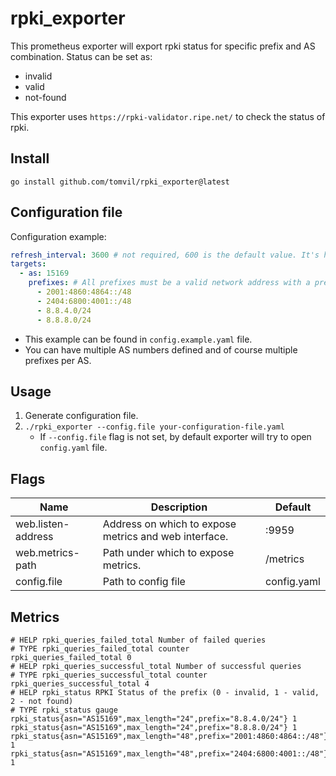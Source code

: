 # rpki_exporter
This prometheus exporter will export rpki status for specific prefix and AS combination. Status can be set as:
  - invalid
  - valid
  - not-found

This exporter uses `https://rpki-validator.ripe.net/` to check the status of rpki.

## Install
```go install github.com/tomvil/rpki_exporter@latest```

## Configuration file
Configuration example:
```yaml
refresh_interval: 3600 # not required, 600 is the default value. It's here just to show that it can be changed if needed.
targets:
  - as: 15169
    prefixes: # All prefixes must be a valid network address with a prefix at the end!
      - 2001:4860:4864::/48
      - 2404:6800:4001::/48
      - 8.8.4.0/24
      - 8.8.8.0/24
```

- This example can be found in `config.example.yaml` file.
- You can have multiple AS numbers defined and of course multiple prefixes per AS.

## Usage
1. Generate configuration file.
2. `./rpki_exporter --config.file your-configuration-file.yaml`
    - If `--config.file` flag is not set, by default exporter will try to open `config.yaml` file. 

## Flags
Name     | Description | Default
---------|-------------|---------
web.listen-address | Address on which to expose metrics and web interface. | :9959
web.metrics-path | Path under which to expose metrics. | /metrics
config.file | Path to config file | config.yaml

## Metrics
```
# HELP rpki_queries_failed_total Number of failed queries
# TYPE rpki_queries_failed_total counter
rpki_queries_failed_total 0
# HELP rpki_queries_successful_total Number of successful queries
# TYPE rpki_queries_successful_total counter
rpki_queries_successful_total 4
# HELP rpki_status RPKI Status of the prefix (0 - invalid, 1 - valid, 2 - not found)
# TYPE rpki_status gauge
rpki_status{asn="AS15169",max_length="24",prefix="8.8.4.0/24"} 1
rpki_status{asn="AS15169",max_length="24",prefix="8.8.8.0/24"} 1
rpki_status{asn="AS15169",max_length="48",prefix="2001:4860:4864::/48"} 1
rpki_status{asn="AS15169",max_length="48",prefix="2404:6800:4001::/48"} 1
```
